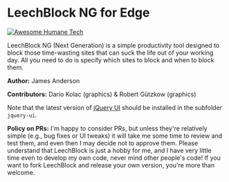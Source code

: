 # LeechBlock NG for Edge

[![Awesome Humane Tech](https://raw.githubusercontent.com/humanetech-community/awesome-humane-tech/main/humane-tech-badge.svg?sanitize=true)](https://github.com/humanetech-community/awesome-humane-tech)

LeechBlock NG (Next Generation) is a simple productivity tool designed to block those time-wasting sites that can suck the life out of your working day. All you need to do is specify which sites to block and when to block them.

**Author:** James Anderson

**Contributors:** Dario Kolac (graphics) & Robert Gützkow (graphics)

Note that the latest version of [jQuery UI](https://jqueryui.com/) should be installed in the subfolder `jquery-ui`.

**Policy on PRs:** I'm happy to consider PRs, but unless they're relatively simple (e.g., bug fixes or UI tweaks) it will take me some time to review and test them, and even then I may decide not to approve them. Please understand that LeechBlock is just a hobby for me, and I have very little time even to develop my own code, never mind other people's code! If you want to fork LeechBlock and release your own version, you're more than welcome.
